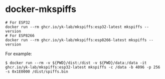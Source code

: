 # docker-mkspiffs

```shell-session
# For ESP32
docker run --rm ghcr.io/yk-lab/mkspiffs:esp32-latest mkspiffs --version
# For ESP8266
docker run --rm ghcr.io/yk-lab/mkspiffs:esp8266-latest mkspiffs --version
```

For example:

```shell-session
$ docker run --rm -v ${PWD}/dist:/dist -v ${PWD}/data:/data -it ghcr.io/yk-lab/mkspiffs:esp32-latest mkspiffs -c /data -b 4096 -p 256 -s 0x1E0000 /dist/spiffs.bin
```
